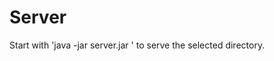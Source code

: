 Server
======

Start with 'java -jar server.jar <port> <directory>' to serve the selected directory.
